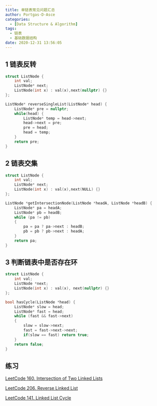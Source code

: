 ```yaml
---
title: 单链表常见问题汇总
author: Portgas·D·Asce
categories:
  - [Data Structure & Algorithm]
tags:
  - 链表
  - 基础数据结构
date: 2020-12-31 13:56:05
---
```


## 1 链表反转
```cpp
struct ListNode {
	int val;
	ListNode* next;
	ListNode(int x) : val(x),next(nullptr) {}
};

ListNode* reverseSingleList(ListNode* head) {
	ListNode* pre = nullptr;
	while(head) {
		ListNode* temp = head->next;
		head->next = pre;
		pre = head;
		head = temp;
	}
	return pre;
}
```

## 2 链表交集
```cpp
struct ListNode {
	int val;
	ListNode* next;
	ListNode(int x) : val(x),next(NULL) {}
};

ListNode *getIntersectionNode(ListNode *headA, ListNode *headB) {
	ListNode* pa = headA;
	ListNode* pb = headB;
	while (pa != pb)
	{
		pa = pa ? pa->next : headB;
		pb = pb ? pb->next : headA;
	}
	return pa;
}
```


## 3 判断链表中是否存在环
```cpp
struct ListNode {
	int val;
	ListNode *next;
	ListNode(int x) : val(x), next(nullptr) {}
};

bool hasCycle(ListNode *head) {
	ListNode* slow = head;
	ListNode* fast = head;
	while (fast && fast->next)
	{
		slow = slow->next;
		fast = fast->next->next;
		if(slow == fast) return true;
	}
	return false;
}
```

## 练习
[LeetCode 160. Intersection of Two Linked Lists](https://leetcode.com/problems/intersection-of-two-linked-lists/)

[LeetCode 206. Reverse Linked List](https://leetcode.com/problems/reverse-linked-list/)

[LeetCode 141. Linked List Cycle](https://leetcode.com/problems/linked-list-cycle/)


